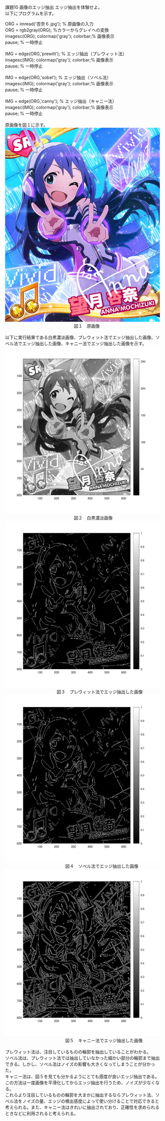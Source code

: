 課題10 画像のエッジ抽出 
エッジ抽出を体験せよ。<br>以下にプログラムを示す。<br>

ORG = imread('杏奈６.jpg'); % 原画像の入力<br>
ORG = rgb2gray(ORG); %カラーからグレイへの変換<br>
imagesc(ORG); colormap('gray'); colorbar;% 画像表示<br>
pause; % 一時停止<br>
<br>
IMG = edge(ORG,'prewitt'); % エッジ抽出（プレウィット法）<br>
imagesc(IMG); colormap('gray'); colorbar;% 画像表示<br>
pause; % 一時停止<br>
<br>
IMG = edge(ORG,'sobel'); % エッジ抽出（ソベル法）<br>
imagesc(IMG); colormap('gray'); colorbar;% 画像表示<br>
pause; % 一時停止<br>
<br>
IMG = edge(ORG,'canny'); % エッジ抽出（キャニー法）<br>
imagesc(IMG); colormap('gray'); colorbar;% 画像表示<br>
pause; % 一時停止<br>
<br>
原画像を図１に示す。<br>
![原画像](https://github.com/Tomoyuki-Soma/lecture_image_processing/blob/master/kadai10/杏奈６.jpg)<br> 
　　　　　　　　　　　　　　　　図１　原画像<br>
<br>
以下に実行結果である白黒濃淡画像、プレウィット法でエッジ抽出した画像、ソベル法でエッジ抽出した画像、キャニー法でエッジ抽出した画像を示す。<br>
![原画像](https://github.com/Tomoyuki-Soma/lecture_image_processing/blob/master/kadai10/Image0.png)<br> 
　　　　　　　　　　　　　　　　図２　白黒濃淡画像<br>
![原画像](https://github.com/Tomoyuki-Soma/lecture_image_processing/blob/master/kadai10/Image1.png)<br> 
　　　　　　　　　　　　図３　プレウィット法でエッジ抽出した画像<br>
![原画像](https://github.com/Tomoyuki-Soma/lecture_image_processing/blob/master/kadai10/Image2.png)<br> 
　　　　　　　　　　　　　　図４　ソベル法でエッジ抽出した画像<br>
![原画像](https://github.com/Tomoyuki-Soma/lecture_image_processing/blob/master/kadai10/Image3.png)<br> 
　　　　　　　　　　　　　　図５　キャニー法でエッジ抽出した画像<br>
<br>
プレウィット法は、注目しているものの輪郭を抽出していることがわかる。<br>
ソベル法は、プレウィット法では抽出していなかった細かい部分の輪郭まで抽出できる。しかし、ソベル法はノイズの影響も大きくなってしまうことが分かった。<br>
キャニー法は、図５を見ても分かるようにとても感度が良いエッジ抽出である。この方法は一度画像を平滑化してからエッジ抽出を行うため、ノイズが少なくなる。<br>
これらより注目しているものの輪郭を大まかに抽出するならプレウィット法、ソベル法をノイズの量、エッジの検出感度によって使い分けることで対応できると
考えられる。また、キャニー法はきれいに抽出されており、正確性を求められるときなどに利用されると考えられる。<br>
